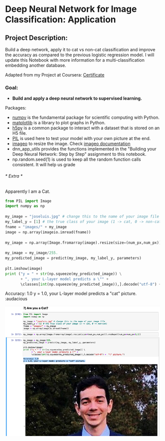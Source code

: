 # Deep Neural Network for Image Classification: Application

## Project Description: 

Build a deep network, apply it to cat vs non-cat classification and improve the accuracy as compared to the previous logistic regression model. I will update this Notebook with more information for a multi-classification embedding another database.

Adapted from my Project at Coursera:
[Certificate](https://www.coursera.org/account/accomplishments/certificate/C33QNMKHF2CM)

### Goal:
- <b>Build and apply a deep neural network to supervised learning.</b>

Packages:
- [numpy](https://www.numpy.org/) is the fundamental package for scientific computing with Python.
- [matplotlib](http://matplotlib.org) is a library to plot graphs in Python.
- [h5py](http://www.h5py.org) is a common package to interact with a dataset that is stored on an H5 file.
- [PIL](http://www.pythonware.com/products/pil/) is used here to test your model with your own picture at the end.
- [imageo](https://pypi.org/project/imageio/) to resize the image. Check [imageo documentation](https://imageio.readthedocs.io/en/stable/)
- dnn_app_utils provides the functions implemented in the "Building your Deep Neural Network: Step by Step" assignment to this notebook.
- np.random.seed(1) is used to keep all the random function calls consistent. It will help us grade 


###### * Extra *

Apparently I am a Cat.

```py 
from PIL import Image
import numpy as np

my_image = "joseluis.jpg" # change this to the name of your image file 
my_label_y = [1] # the true class of your image (1 -> cat, 0 -> non-cat)
fname = "images/" + my_image
image = np.array(imageio.imread(fname))

my_image = np.array(Image.fromarray(image).resize(size=(num_px,num_px))).reshape((num_px*num_px*3,1))

my_image = my_image/255.
my_predicted_image = predict(my_image, my_label_y, parameters)

plt.imshow(image)
print ("y = " + str(np.squeeze(my_predicted_image)) \
       + ", your L-layer model predicts a \"" + 
       \classes[int(np.squeeze(my_predicted_image)),].decode("utf-8") +  "\" picture.")

```
Accuracy: 1.0
y = 1.0, your L-layer model predicts a "cat" picture. :audacious

 ![myImage](images/amIaCat.jpg)